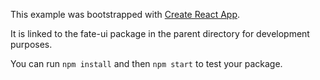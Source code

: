 This example was bootstrapped with [Create React App](https://github.com/facebook/create-react-app).

It is linked to the fate-ui package in the parent directory for development purposes.

You can run `npm install` and then `npm start` to test your package.
